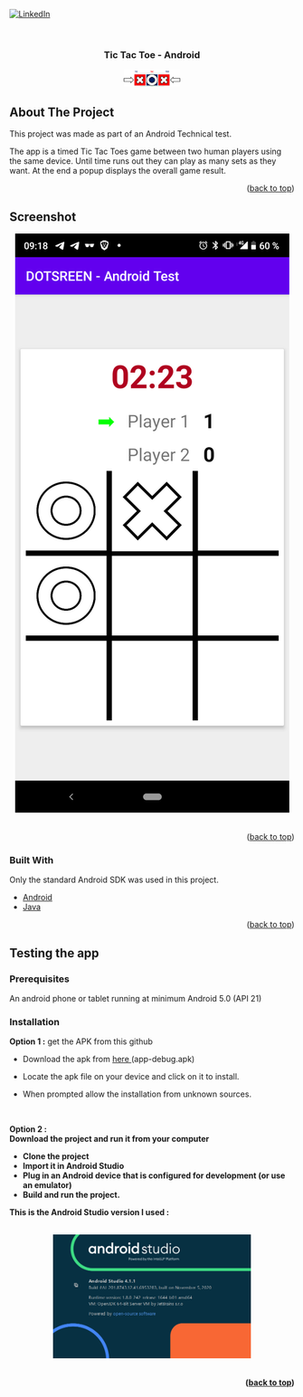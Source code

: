 <div id="top"></div>



<!-- PROJECT SHIELDS -->
[![LinkedIn][linkedin-shield]][linkedin-url]



<!-- PROJECT LOGO -->
<br />
<div align="center">
  <h3 align="center">Tic Tac Toe - Android</h3>
  <img src="readme_images/project-logo.png" alt="Logo" width="100">
</div>




<!-- ABOUT THE PROJECT -->
## About The Project

This project was made as part of an Android Technical test.

The app is a timed Tic Tac Toes game between two human players using the same device.
Until time runs out they can play as many sets as they want. At the end a popup displays the overall game result.

<p align="right">(<a href="#top">back to top</a>)</p>

<!-- SCREENSHOT -->
## Screenshot

<div align="center">
    <img src="readme_images/screenshot.png">
</div>
<br/>

<p align="right">(<a href="#top">back to top</a>)</p>



### Built With

Only the standard Android SDK was used in this project.

* [Android](https://developer.android.com/docs)
* [Java](https://dev.java/)

<p align="right">(<a href="#top">back to top</a>)</p>



<!-- Testing the app -->
## Testing the app

### Prerequisites

An android phone or tablet running at minimum Android 5.0 (API 21)

### Installation

<b>Option 1 :</b> get the APK from this github

 - Download the apk from <a href="https://github.com/alex-24/DOTSCREEN_Android_Test/tree/master/app/build/outputs/apk/debug"> here </a> (app-debug.apk)

 - Locate the apk file on your device and click on it to install. 

 - When prompted allow the installation from unknown sources.

<br/>

<b>Option 2 :</br> Download the project and run it from your computer

 - Clone the project
 - Import it in Android Studio
 - Plug in an Android device that is  configured for development (or use an emulator)
 - Build and run the project.
 
 This is the Android Studio version I used :

<br/>
<div align="center"> 
    <img src="readme_images/android_studio_version.png" width="350px">
</div>
<br/>


<p align="right">(<a href="#top">back to top</a>)</p>



<!-- MARKDOWN LINKS & IMAGES -->
[linkedin-shield]: https://img.shields.io/badge/-LinkedIn-black.svg?style=for-the-badge&logo=linkedin&colorB=555
[linkedin-url]: https://linkedin.com/in/alexis-cassion